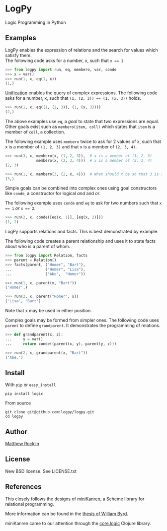 LogPy
=====

Logic Programming in Python

Examples
--------

LogPy enables the expression of relations and the search for values which
satisfy them.  
The following code asks for a number, x, such that `x == 1`
~~~~~~~~~~~Python
>>> from logpy import run, eq, membero, var, conde
>>> x = var()
>>> run(1, x, eq(1, x))
(1,)
~~~~~~~~~~~

[Unification](http://en.wikipedia.org/wiki/Unification_%28computer_science%29)
enables the query of complex expressions.
The following code asks for a number, x, such that 
`(1, (2, 3)) == (1, (x, 3))` holds.

~~~~~~~~~~~Python
>>> run(1, x, eq((1, (2, 3)), (1, (x, 3))))
(2,)
~~~~~~~~~~~

The above examples use `eq`, a *goal* to state that two expressions are equal.  
Other goals exist such as `membero(item, coll)` which states that `item`
is a member of `coll`, a collection.  

The following example uses `membero` twice to ask for 2 values of x, 
such that x is a member of `(1, 2, 3)` and that x is a member of `(2, 3, 4)`.

~~~~~~~~~~~Python
>>> run(3, x, membero(x, (1, 2, 3)),  # x is a member of (1, 2, 3)
              membero(x, (2, 3, 4)))  # x is a member of (2, 3, 4)
(2, 3)

>>> run(1, x, membero(3, (2, x, 4)))  # What should x be so that 3 is in coll?
(3,)
~~~~~~~~~~~

Simple goals can be combined into complex ones using goal constructors like
`conde`, a constructor for logical *and* and *or*.

The following example uses `conde` and `eq` to ask for two numbers such that
`x == 1` *or* `x == 2`.

~~~~~~~~~~~Python
>>> run(2, x, conde([eq(x, 1)], [eq(x, 2)]))
(1, 2)
~~~~~~~~~~~

LogPy supports relations and facts.  This is best demonstrated by example. 

The following code creates a parent relationship and uses it to state 
facts about who is a parent of whom.

~~~~~~~~~~~Python
>>> from logpy import Relation, facts
>>> parent = Relation()
>>> facts(parent, ("Homer", "Bart"),
...               ("Homer", "Lisa"),
...               ("Abe",  "Homer"))

>>> run(1, x, parent(x, "Bart"))
('Homer',)

>>> run(2, x, parent("Homer", x))
('Lisa', 'Bart')
~~~~~~~~~~~~

Note that x may be used in either position.  

Complex goals may be formed from simpler ones.  The following code uses
`parent` to define `grandparent`.  It demonstrates the programming of
relations.
~~~~~~~~~~~Python
>>> def grandparent(x, z):
...     y = var()
...     return conde((parent(x, y), parent(y, z)))

>>> run(2, x, grandparent(x, "Bart"))
('Abe,')
~~~~~~~~~~~

Install
-------

With `pip` or `easy_install`

    pip install logic

From source

    git clone git@github.com:logpy/logpy.git
    cd logpy

Author
------

[Matthew Rocklin](http://matthewrocklin.com)

License
-------

New BSD license. See LICENSE.txt

References
----------

This closely follows the designs of
[miniKanren](http://kanren.sourceforge.net/), a Scheme library for relational
programming.  

More information can be found in the 
[thesis of William
Byrd](https://scholarworks.iu.edu/dspace/bitstream/handle/2022/8777/Byrd_indiana_0093A_10344.pdf).

miniKanren came to our attention through the
[core.logic](https://github.com/clojure/core.logic) Clojure library.
